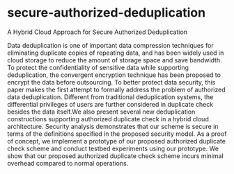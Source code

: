 # secure-authorized-deduplication
A Hybrid Cloud Approach for Secure Authorized Deduplication

Data deduplication is one of important data compression techniques for eliminating duplicate copies of repeating data,
and has been widely used in cloud storage to reduce the amount of storage space and save bandwidth. To protect the confidentiality
of sensitive data while supporting deduplication, the convergent encryption technique has been proposed to encrypt the data before
outsourcing. To better protect data security, this paper makes the first attempt to formally address the problem of authorized data
deduplication. Different from traditional deduplication systems, the differential privileges of users are further considered in duplicate
check besides the data itself.We also present several new deduplication constructions supporting authorized duplicate check in a hybrid
cloud architecture. Security analysis demonstrates that our scheme is secure in terms of the definitions specified in the proposed
security model. As a proof of concept, we implement a prototype of our proposed authorized duplicate check scheme and conduct
testbed experiments using our prototype. We show that our proposed authorized duplicate check scheme incurs minimal overhead
compared to normal operations.
